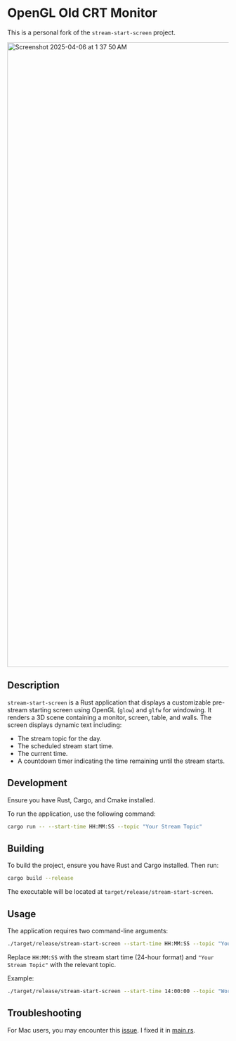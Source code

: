 # OpenGL Old CRT Monitor

This is a personal fork of the `stream-start-screen` project.

<img width="1420" alt="Screenshot 2025-04-06 at 1 37 50 AM" src="https://github.com/user-attachments/assets/1f969b2e-4534-4c6a-9d7f-55db332c0b64" />

## Description

`stream-start-screen` is a Rust application that displays a customizable pre-stream starting screen using OpenGL (`glow`) and `glfw` for windowing. It renders a 3D scene containing a monitor, screen, table, and walls. The screen displays dynamic text including:

- The stream topic for the day.
- The scheduled stream start time.
- The current time.
- A countdown timer indicating the time remaining until the stream starts.

## Development

Ensure you have Rust, Cargo, and Cmake installed.

To run the application, use the following command:

```bash
cargo run -- --start-time HH:MM:SS --topic "Your Stream Topic"
```

## Building

To build the project, ensure you have Rust and Cargo installed. Then run:

```bash
cargo build --release
```

The executable will be located at `target/release/stream-start-screen`.

## Usage

The application requires two command-line arguments:

```bash
./target/release/stream-start-screen --start-time HH:MM:SS --topic "Your Stream Topic"
```

Replace `HH:MM:SS` with the stream start time (24-hour format) and `"Your Stream Topic"` with the relevant topic.

Example:

```bash
./target/release/stream-start-screen --start-time 14:00:00 --topic "Working on a Rust project"
```

## Troubleshooting

For Mac users, you may encounter this [issue](https://www.reddit.com/r/opengl/comments/14oazju/version_330_is_not_supported_m1_mac/). I fixed it in [main.rs](src/main.rs#L500-L505).
